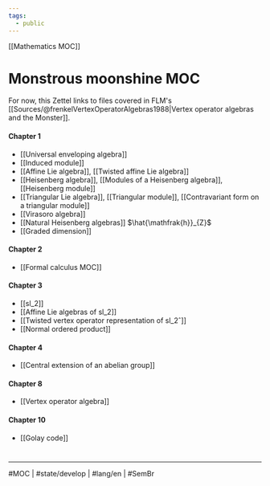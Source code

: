```yaml
---
tags:
  - public
---
```

[[Mathematics MOC]]
# Monstrous moonshine MOC

For now, this Zettel links to files covered in FLM's [[Sources/@frenkelVertexOperatorAlgebras1988|Vertex operator algebras and the Monster]].

#### Chapter 1

- [[Universal enveloping algebra]]
- [[Induced module]]
- [[Affine Lie algebra]], [[Twisted affine Lie algebra]]
- [[Heisenberg algebra]], [[Modules of a Heisenberg algebra]], [[Heisenberg module]]
- [[Triangular Lie algebra]], [[Triangular module]], [[Contravariant form on a triangular module]]
- [[Virasoro algebra]]
- [[Natural Heisenberg algebras]] $\hat{\mathfrak{h}}_{Z}$
- [[Graded dimension]]

#### Chapter 2

- [[Formal calculus MOC]]

#### Chapter 3

- [[sl_2]]
- [[Affine Lie algebras of sl_2]]
- [[Twisted vertex operator representation of sl_2ˆ]]
- [[Normal ordered product]]

#### Chapter 4

- [[Central extension of an abelian group]]

#### Chapter 8

- [[Vertex operator algebra]]

#### Chapter 10

- [[Golay code]]

#
---
#MOC | #state/develop | #lang/en | #SemBr